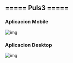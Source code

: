 


<h2>===== Puls3 =====</h2>
<h3>Aplicacion Mobile</h3>
<img src="https://raw.github.com/mathiaslinv/Puls4/master/home.png" alt="img" />
<h3>Aplicacion Desktop</h3>
<img src="https://raw.github.com/mathiaslinv/Puls4/master/desktop.png" alt="img" />
